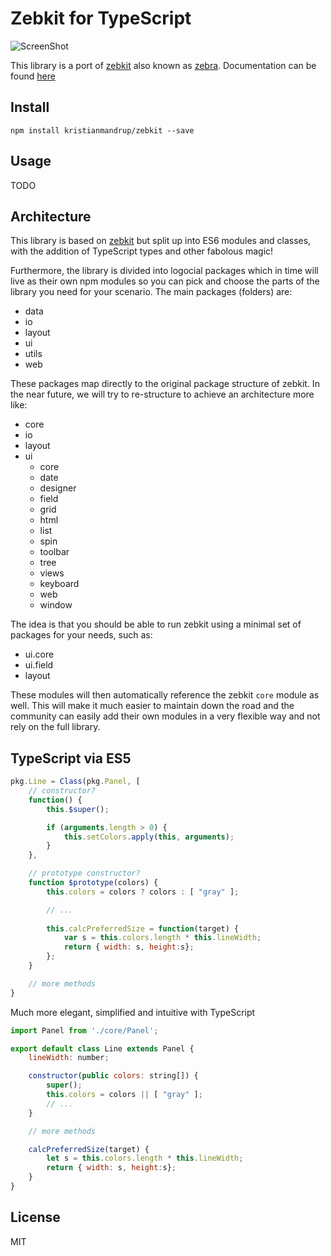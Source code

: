 # Zebkit for TypeScript

![ScreenShot](http://repo.zebkit.org/zebkit.logo.png)

This library is a port of [zebkit](https://github.com/barmalei/zebkit) also known as [zebra](http://www.zebkit.org/).
Documentation can be found [here](http://www.zebkit.org/documentation/)

## Install

`npm install kristianmandrup/zebkit --save`

## Usage

TODO

## Architecture

This library is based on [zebkit](https://github.com/barmalei/zebkit) but split up into ES6 modules and classes, with the 
addition of TypeScript types and other fabolous magic!

Furthermore, the library is divided into logocial packages which in time will live as their own npm modules so you can pick and choose the parts
of the library you need for your scenario. The main packages (folders) are:

- data
- io
- layout
- ui
- utils
- web

These packages map directly to the original package structure of zebkit. In the near future, we will try to re-structure to achieve an
architecture more like:

- core
- io
- layout
- ui
  - core
  - date
  - designer
  - field
  - grid
  - html
  - list
  - spin
  - toolbar
  - tree
  - views
  - keyboard
  - web
  - window

The idea is that you should be able to run zebkit using a minimal set of packages for your needs, such as:

- ui.core
- ui.field
- layout

These modules will then automatically reference the zebkit `core` module as well.
This will make it much easier to maintain down the road and the community can easily add their own modules in a very flexible way
and not rely on the full library.

## TypeScript via ES5

```js
pkg.Line = Class(pkg.Panel, [
    // constructor?
    function() {
        this.$super();

        if (arguments.length > 0) {
            this.setColors.apply(this, arguments);
        }
    },

    // prototype constructor?
    function $prototype(colors) {
        this.colors = colors ? colors : [ "gray" ];

        // ...
 
        this.calcPreferredSize = function(target) {
            var s = this.colors.length * this.lineWidth;
            return { width: s, height:s};
        };
    }

    // more methods
}

```

Much more elegant, simplified and intuitive with TypeScript

```js
import Panel from './core/Panel';

export default class Line extends Panel {
    lineWidth: number;

    constructor(public colors: string[]) {
        super();
        this.colors = colors || [ "gray" ];
        // ...
    }

    // more methods

    calcPreferredSize(target) {
        let s = this.colors.length * this.lineWidth;
        return { width: s, height:s};
    }
}    
```

## License

MIT


